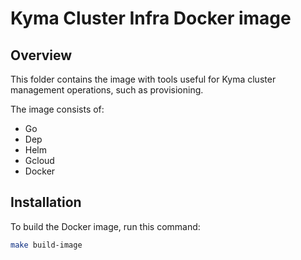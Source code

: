 # Kyma Cluster Infra Docker image

## Overview

This folder contains the image with tools useful for Kyma cluster management operations, such as provisioning.

The image consists of:
- Go
- Dep
- Helm
- Gcloud
- Docker

## Installation

To build the Docker image, run this command:

```bash
make build-image
```
 